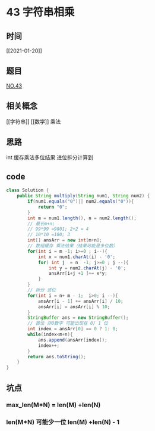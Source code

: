 # 43 字符串相乘
## 时间
[[2021-01-20]]
## 题目
[NO.43](https://leetcode-cn.com/problems/multiply-strings/solution/zi-fu-chuan-xiang-cheng-by-leetcode-solution/)
## 相关概念
[[字符串]]
[[数学]] 乘法

## 思路
int 缓存乘法多位结果
进位拆分计算到
## code
```java
class Solution {
    public String multiply(String num1, String num2) {
        if(num1.equals("0")|| num2.equals("0")){
            return "0";
        }
        int m = num1.length(), n = num2.length();
        // 最长m+n;
        // 99*99 =9801; 2+2 = 4
        // 10*10 =100; 3 
        int[] ansArr = new int[m+n];
        // 数组缓存 乘法结果（结果可能是多位数）
        for(int i = m -1; i>=0 ; i--){
            int x = num1.charAt(i) - '0';
            for( int j  = n  -1; j>=0 ; j --){
                int y = num2.charAt(j) - '0';
                ansArr[i+j +1 ]+= x*y;
            }
        }
        // 拆分 进位
        for(int i = n+ m - 1;  i>0; i --){
            ansArr[i - 1] += ansArr[i] / 10;
            ansArr[i] = ansArr[i] % 10;
        }
        StringBuffer ans = new StringBuffer();
        // 首位 非0数字 可能出现在 0/ 1 位
        int index = ansArr[0] == 0 ? 1: 0;
        while(index<m+n){
            ans.append(ansArr[index]);
            index++;
        }
        return ans.toString();
    }
}

```

## 坑点
### max_len(M*N) = len(M) +len(N) 
### len(M*N) 可能少一位  len(M) +len(N) - 1 
